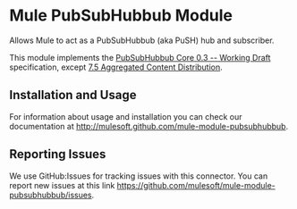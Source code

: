 Mule PubSubHubbub Module
========================

Allows Mule to act as a PubSubHubbub (aka PuSH) hub and subscriber.

This module implements the [PubSubHubbub Core 0.3 -- Working Draft](http://pubsubhubbub.googlecode.com/svn/trunk/pubsubhubbub-core-0.3.html) specification, except [7.5 Aggregated Content Distribution](http://pubsubhubbub.googlecode.com/svn/trunk/pubsubhubbub-core-0.3.html#aggregatedistribution).

Installation and Usage
----------------------

For information about usage and installation you can check our documentation at http://mulesoft.github.com/mule-module-pubsubhubbub.

Reporting Issues
----------------

We use GitHub:Issues for tracking issues with this connector. You can report new issues at this link https://github.com/mulesoft/mule-module-pubsubhubbub/issues.

